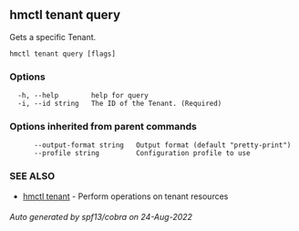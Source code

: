 ## hmctl tenant query

Gets a specific Tenant.

```
hmctl tenant query [flags]
```

### Options

```
  -h, --help        help for query
  -i, --id string   The ID of the Tenant. (Required)
```

### Options inherited from parent commands

```
      --output-format string   Output format (default "pretty-print")
      --profile string         Configuration profile to use
```

### SEE ALSO

* [hmctl tenant](hmctl_tenant.md)	 - Perform operations on tenant resources

###### Auto generated by spf13/cobra on 24-Aug-2022
